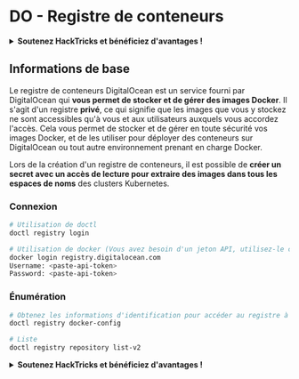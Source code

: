 # DO - Registre de conteneurs

<details>

<summary><strong>Soutenez HackTricks et bénéficiez d'avantages !</strong></summary>

* Si vous souhaitez voir votre **entreprise annoncée dans HackTricks** ou si vous souhaitez accéder à la **dernière version de PEASS ou télécharger HackTricks en PDF**, consultez les [**PLANS D'ABONNEMENT**](https://github.com/sponsors/carlospolop) !
* Obtenez le [**swag officiel PEASS & HackTricks**](https://peass.creator-spring.com)
* Découvrez [**The PEASS Family**](https://opensea.io/collection/the-peass-family), notre collection d'[**NFTs**](https://opensea.io/collection/the-peass-family) exclusifs
* **Rejoignez** 💬 **le groupe Discord** ou le **groupe Telegram** ou **suivez-moi** sur **Twitter** 🐦 [**@carlospolopm**](https://twitter.com/carlospolopm)**.**
* **Partagez vos astuces de piratage en soumettant des PR aux** [**HackTricks**](https://github.com/carlospolop/hacktricks) et [**HackTricks Cloud**](https://github.com/carlospolop/hacktricks-cloud) **dépôts Github.**

</details>

## Informations de base

Le registre de conteneurs DigitalOcean est un service fourni par DigitalOcean qui **vous permet de stocker et de gérer des images Docker**. Il s'agit d'un registre **privé**, ce qui signifie que les images que vous y stockez ne sont accessibles qu'à vous et aux utilisateurs auxquels vous accordez l'accès. Cela vous permet de stocker et de gérer en toute sécurité vos images Docker, et de les utiliser pour déployer des conteneurs sur DigitalOcean ou tout autre environnement prenant en charge Docker.

Lors de la création d'un registre de conteneurs, il est possible de **créer un secret avec un accès de lecture pour extraire des images dans tous les espaces de noms** des clusters Kubernetes.

### Connexion

```bash
# Utilisation de doctl
doctl registry login

# Utilisation de docker (Vous avez besoin d'un jeton API, utilisez-le comme nom d'utilisateur et comme mot de passe)
docker login registry.digitalocean.com
Username: <paste-api-token>
Password: <paste-api-token>
```

### Énumération

```bash
# Obtenez les informations d'identification pour accéder au registre à partir de l'API
doctl registry docker-config

# Liste
doctl registry repository list-v2
```

<details>

<summary><strong>Soutenez HackTricks et bénéficiez d'avantages !</strong></summary>

* Si vous souhaitez voir votre **entreprise annoncée dans HackTricks** ou si vous souhaitez accéder à la **dernière version de PEASS ou télécharger HackTricks en PDF**, consultez les [**PLANS D'ABONNEMENT**](https://github.com/sponsors/carlospolop) !
* Obtenez le [**swag officiel PEASS & HackTricks**](https://peass.creator-spring.com)
* Découvrez [**The PEASS Family**](https://opensea.io/collection/the-peass-family), notre collection d'[**NFTs**](https://opensea.io/collection/the-peass-family) exclusifs
* **Rejoignez** 💬 **le groupe Discord** ou le **groupe Telegram** ou **suivez-moi** sur **Twitter** 🐦 [**@carlospolopm**](https://twitter.com/carlospolopm)**.**
* **Partagez vos astuces de piratage en soumettant des PR aux** [**HackTricks**](https://github.com/carlospolop/hacktricks) et [**HackTricks Cloud**](https://github.com/carlospolop/hacktricks-cloud) **dépôts Github.**

</details>
